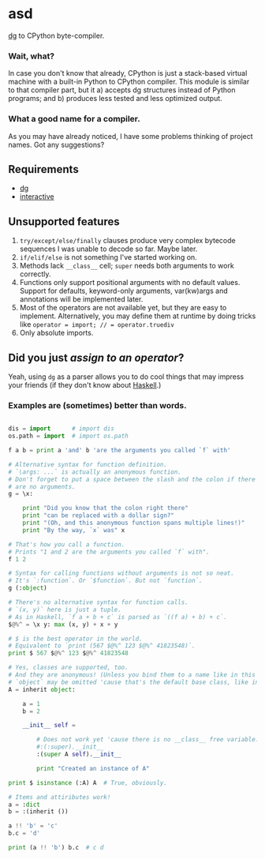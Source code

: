 # asd

[dg](https://github.com/pyos/dg) to CPython byte-compiler.

### Wait, what?

In case you don't know that already, CPython is just a stack-based virtual
machine with a built-in Python to CPython compiler. This module is similar
to that compiler part, but it a) accepts dg structures instead of Python
programs; and b) produces less tested and less optimized output.

### What a good name for a compiler.

As you may have already noticed, I have some problems thinking of project names.
Got any suggestions?

## Requirements

 * [dg](https://github.com/pyos/dg)
 * [interactive](https://github.com/pyos/interactive)

## Unsupported features

1. `try/except/else/finally` clauses produce very complex bytecode sequences I was unable to decode so far. Maybe later.
2. `if/elif/else` is not something I've started working on.
3. Methods lack `__class__` cell; `super` needs both arguments to work correctly.
4. Functions only support positional arguments with no default values. Support for defaults, keyword-only arguments, var(kw)args and annotations will be implemented later.
5. Most of the operators are not available yet, but they are easy to implement. Alternatively, you may define them at runtime by doing tricks like `operator = import; // = operator.truediv`
6. Only absolute imports.

## Did you just *assign to an operator*?

Yeah, using `dg` as a parser allows you to do cool things that may impress your
friends (if they don't know about [Haskell](http://www.haskell.org/).)

### Examples are (sometimes) better than words.

```python

dis = import      # import dis
os.path = import  # import os.path

f a b = print a 'and' b 'are the arguments you called `f` with'

# Alternative syntax for function definition.
# `\args: ...` is actually an anonymous function.
# Don't forget to put a space between the slash and the colon if there
# are no arguments.
g = \x:

    print "Did you know that the colon right there"
    print "can be replaced with a dollar sign?"
    print "(Oh, and this anonymous function spans multiple lines!)"
    print "By the way, `x` was" x

# That's how you call a function.
# Prints "1 and 2 are the arguments you called `f` with".
f 1 2

# Syntax for calling functions without arguments is not so neat.
# It's `:function`. Or `$function`. But not `function`.
g (:object)

# There's no alternative syntax for function calls.
# `(x, y)` here is just a tuple.
# As in Haskell, `f a + b + c` is parsed as `((f a) + b) + c`.
$@%^ = \x y: max (x, y) + x + y

# $ is the best operator in the world.
# Equivalent to `print (567 $@%^ 123 $@%^ 41823548)`.
print $ 567 $@%^ 123 $@%^ 41823548

# Yes, classes are supported, too.
# And they are anonymous! (Unless you bind them to a name like in this example.)
# `object` may be omitted 'cause that's the default base class, like in Python.
A = inherit object:

    a = 1
    b = 2

    __init__ self =

        # Does not work yet 'cause there is no __class__ free variable.
        #:(:super).__init__
        :(super A self).__init__

        print "Created an instance of A"

print $ isinstance (:A) A  # True, obviously.

# Items and attiributes work!
a = :dict
b = :(inherit ())

a !! 'b' = 'c'
b.c = 'd'

print (a !! 'b') b.c  # c d
```

